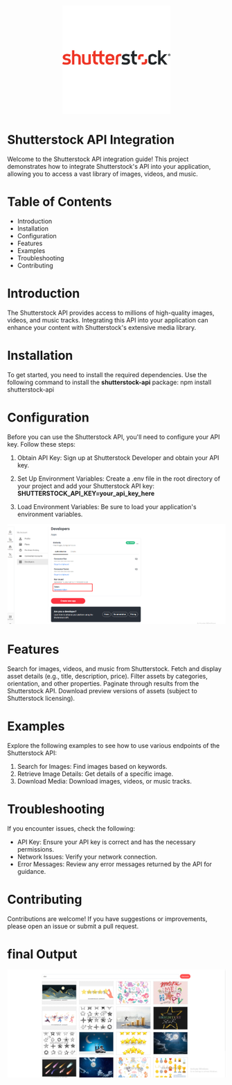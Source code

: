 <p align="center">
<a href="www.shutterstock.com" target="_blank"><img src="/resources/images/Best-API-nominations-400x400-Shutterstock.jpg" width="250px" alt="output"></a></p>
</p>

# Shutterstock API Integration
Welcome to the Shutterstock API integration guide! This project demonstrates how to integrate Shutterstock's API into your application, allowing you to access a vast library of images, videos, and music.

# Table of Contents
- Introduction
- Installation
- Configuration
- Features
- Examples
- Troubleshooting
- Contributing

# Introduction
The Shutterstock API provides access to millions of high-quality images, videos, and music tracks. Integrating this API into your application can enhance your content with Shutterstock's extensive media library.

# Installation
To get started, you need to install the required dependencies. Use the following command to install the **shutterstock-api** package:
npm install shutterstock-api

# Configuration
Before you can use the Shutterstock API, you'll need to configure your API key. Follow these steps:

1. Obtain API Key: Sign up at Shutterstock Developer and obtain your API key.

2. Set Up Environment Variables: Create a .env file in the root directory of your project and add your Shutterstock API key:
**SHUTTERSTOCK_API_KEY=your_api_key_here**

3. Load Environment Variables: Be sure to load your application's environment variables.

<p align="center"><a href="#" target="_blank"><img src="/resources/images/shuttuerstock.png" width="" alt="output"></a></p>


# Features
Search for images, videos, and music from Shutterstock.
Fetch and display asset details (e.g., title, description, price).
Filter assets by categories, orientation, and other properties.
Paginate through results from the Shutterstock API.
Download preview versions of assets (subject to Shutterstock licensing).

# Examples
Explore the following examples to see how to use various endpoints of the Shutterstock API:

1. Search for Images: Find images based on keywords.
2. Retrieve Image Details: Get details of a specific image.
3. Download Media: Download images, videos, or music tracks.

# Troubleshooting
If you encounter issues, check the following:

- API Key: Ensure your API key is correct and has the necessary permissions.
- Network Issues: Verify your network connection.
- Error Messages: Review any error messages returned by the API for guidance.

# Contributing
Contributions are welcome! If you have suggestions or improvements, please open an issue or submit a pull request.

# final Output
<p align="center"><a href="#" target="_blank"><img src="/resources/images/output.png" width="" alt="output"></a></p>
